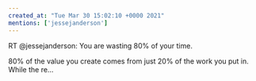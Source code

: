 ```yaml
---
created_at: "Tue Mar 30 15:02:10 +0000 2021"
mentions: ['jessejanderson']
---
```


RT @jessejanderson: You are wasting 80% of your time.

80% of the value you create comes from just 20% of the work you put in. While the re…